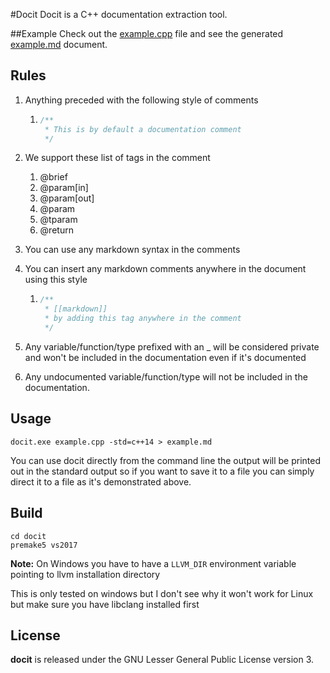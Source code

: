 #Docit
Docit is a C++ documentation extraction tool.

##Example
Check out the [example.cpp](example.cpp) file and see the generated [example.md](example.md) document.

## Rules

1. Anything preceded with the following style of comments

   1. ```C++
      /**
       * This is by default a documentation comment
       */
      ```


2. We support these list of tags in the comment
   1. @brief
   2. @param[in]
   3. @param[out]
   4. @param
   5. @tparam
   6. @return


3. You can use any markdown syntax in the comments

4. You can insert any markdown comments anywhere in the document using this style

   1. ```C++
      /**
       * [[markdown]]
       * by adding this tag anywhere in the comment
       */
      ```

5. Any variable/function/type prefixed with an _ will be considered private and won't be included in the documentation even if it's documented

6. Any undocumented variable/function/type will not be included in the documentation.

## Usage

```
docit.exe example.cpp -std=c++14 > example.md
```

You can use docit directly from the command line the output will be printed out in the standard output so if you want to save it to a file you can simply direct it to a file as it's demonstrated above.

## Build

```
cd docit
premake5 vs2017
```

**Note:** On Windows you have to have a `LLVM_DIR` environment variable pointing to llvm installation directory

This is only tested on windows but I don't see why it won't work for Linux but make sure you have libclang installed first


## License
**docit** is released under the GNU Lesser General Public License version 3.


